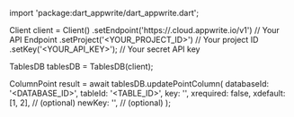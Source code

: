 import 'package:dart_appwrite/dart_appwrite.dart';

Client client = Client()
    .setEndpoint('https://<REGION>.cloud.appwrite.io/v1') // Your API Endpoint
    .setProject('<YOUR_PROJECT_ID>') // Your project ID
    .setKey('<YOUR_API_KEY>'); // Your secret API key

TablesDB tablesDB = TablesDB(client);

ColumnPoint result = await tablesDB.updatePointColumn(
    databaseId: '<DATABASE_ID>',
    tableId: '<TABLE_ID>',
    key: '',
    xrequired: false,
    xdefault: [1, 2], // (optional)
    newKey: '', // (optional)
);
